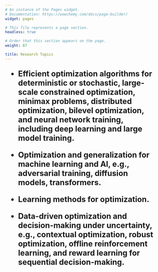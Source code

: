 ```yaml
---
# An instance of the Pages widget.
# Documentation: https://wowchemy.com/docs/page-builder/
widget: pages

# This file represents a page section.
headless: true

# Order that this section appears on the page.
weight: 87

title: Research Topics
---
```

<span style="font-size: 25px;">

 - **Efficient optimization algorithms for deterministic or stochastic, large-scale constrained optimization, minimax problems, distributed optimization, bilevel optimization, and neural network training, including deep learning and large model training.**



 - **Optimization and generalization for machine learning and AI, e.g., adversarial training, diffusion models, transformers.**



 - **Learning methods for optimization.**



 - **Data-driven optimization and decision-making under uncertainty, e.g., contextual optimization, robust optimization, offline reinforcement learning, and reward learning for sequential decision-making.**
 
 </span>